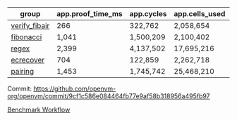 | group | app.proof_time_ms | app.cycles | app.cells_used | leaf.proof_time_ms | leaf.cycles | leaf.cells_used |
| -- | -- | -- | -- | -- | -- | -- |
| [verify_fibair](https://github.com/openvm-org/openvm/blob/benchmark-results/benchmarks-pr/2166/verify_fibair-9cf1c586e084464fb77e9af58b318956a495fb97.md) | 266 |  322,762 |  2,058,654 |- | - | - |
| [fibonacci](https://github.com/openvm-org/openvm/blob/benchmark-results/benchmarks-pr/2166/fibonacci-9cf1c586e084464fb77e9af58b318956a495fb97.md) | 1,041 |  1,500,209 |  2,100,402 |- | - | - |
| [regex](https://github.com/openvm-org/openvm/blob/benchmark-results/benchmarks-pr/2166/regex-9cf1c586e084464fb77e9af58b318956a495fb97.md) | 2,399 |  4,137,502 |  17,695,216 |- | - | - |
| [ecrecover](https://github.com/openvm-org/openvm/blob/benchmark-results/benchmarks-pr/2166/ecrecover-9cf1c586e084464fb77e9af58b318956a495fb97.md) | 704 |  122,859 |  2,262,718 |- | - | - |
| [pairing](https://github.com/openvm-org/openvm/blob/benchmark-results/benchmarks-pr/2166/pairing-9cf1c586e084464fb77e9af58b318956a495fb97.md) | 1,453 |  1,745,742 |  25,468,210 |- | - | - |


Commit: https://github.com/openvm-org/openvm/commit/9cf1c586e084464fb77e9af58b318956a495fb97

[Benchmark Workflow](https://github.com/openvm-org/openvm/actions/runs/18609469530)
